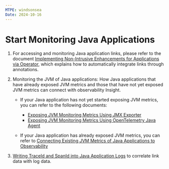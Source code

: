 ```yaml
---
MTPE: windsonsea
Date: 2024-10-16
---
```


# Start Monitoring Java Applications

1. For accessing and monitoring Java application links, please refer to the document [Implementing Non-Intrusive Enhancements for Applications via Operator](../operator.md), which explains how to automatically integrate links through annotations.

2. Monitoring the JVM of Java applications: How Java applications that have already exposed JVM metrics and those that have not yet exposed JVM metrics can connect with observability Insight.

    - If your Java application has not yet started exposing JVM metrics, you can refer to the following documents:

        - [Exposing JVM Monitoring Metrics Using JMX Exporter](./jvm-monitor/jmx-exporter.md)
        - [Exposing JVM Monitoring Metrics Using OpenTelemetry Java Agent](./jvm-monitor/otel-java-agent.md)

    - If your Java application has already exposed JVM metrics, you can refer to 
      [Connecting Existing JVM Metrics of Java Applications to Observability](./jvm-monitor/legacy-jvm.md)

3. [Writing TraceId and SpanId into Java Application Logs](./mdc.md) to correlate link data with log data.
